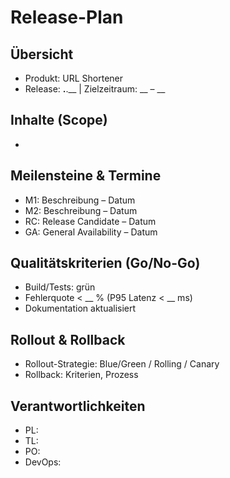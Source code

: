 # Release-Plan

## Übersicht
- Produkt: URL Shortener
- Release: __.__.__  | Zielzeitraum: __ – __

## Inhalte (Scope)
- 

## Meilensteine & Termine
- M1: Beschreibung – Datum
- M2: Beschreibung – Datum
- RC: Release Candidate – Datum
- GA: General Availability – Datum

## Qualitätskriterien (Go/No-Go)
- Build/Tests: grün
- Fehlerquote < __ % (P95 Latenz < __ ms)
- Dokumentation aktualisiert

## Rollout & Rollback
- Rollout-Strategie: Blue/Green / Rolling / Canary
- Rollback: Kriterien, Prozess

## Verantwortlichkeiten
- PL: 
- TL: 
- PO: 
- DevOps: 
